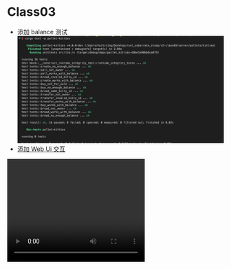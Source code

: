 # Class03

- 添加 balance 测试
  ![tests](./img/tests.png)
- [添加 Web Ui 交互](https://github.com/hailiting/rust_substrate_study/blob/main/v2-class03/img/web_ui.mp4)
<video width="320" height="240" controls>
  <source src="./img/web_ui.mp4" type="video/mp4">
</video>
